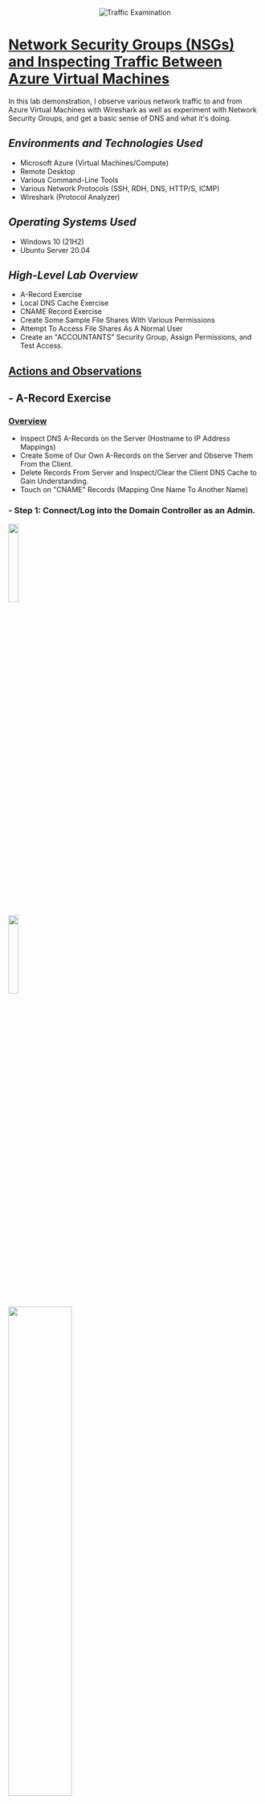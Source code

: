 <p align="center">
    <img src="https://i.imgur.com/Ua7udoS.png" alt="Traffic Examination"/>
    </p>
<h1><u>Network Security Groups (NSGs) and Inspecting Traffic Between Azure Virtual Machines</u></h1>
    <p>In this lab demonstration, I observe various network traffic to and from Azure Virtual Machines with Wireshark as well as experiment with Network Security Groups, and get a basic sense of DNS and what it's doing.</p>
    <h2><em>Environments and Technologies Used</em></h2>
        <ul>
            <li>Microsoft Azure (Virtual Machines/Compute)</li>
            <li>Remote Desktop</li>
            <li>Various Command-Line Tools</li>
            <li>Various Network Protocols (SSH, RDH, DNS, HTTP/S, ICMP)</li>
            <li>Wireshark (Protocol Analyzer)</li>
        </ul>
    <h2><em>Operating Systems Used</em></h2>
        <ul>
            <li>Windows 10 (21H2)</li>
            <li>Ubuntu Server 20.04</li>
        </ul>
    <h2><em>High-Level Lab Overview</em></h2>
        <ul>
            <li>A-Record Exercise</li>
            <li>Local DNS Cache Exercise</li>
            <li>CNAME Record Exercise</li>
            <li>Create Some Sample File Shares With Various Permissions</li>
            <li>Attempt To Access File Shares As A Normal User</li>
            <li>Create an "ACCOUNTANTS" Security Group, Assign Permissions, and Test Access.</li>
        </ul>    
    <h2><u>Actions and Observations</u></h2>
    <h2><strong>- A-Record Exercise</strong></h2>
        <h3><u>Overview</u></h3>
                <ul>
                    <li>Inspect DNS A-Records on the Server (Hostname to IP Address Mappings)</li>
                    <li>Create Some of Our Own A-Records on the Server and Observe Them From the Client.</li>
                    <li>Delete Records From Server and Inspect/Clear the Client DNS Cache to Gain Understanding.</li>
                    <li>Touch on "CNAME" Records (Mapping One Name To Another Name)</li>
                </ul>
        <h3>- Step 1: Connect/Log into the Domain Controller as an Admin.</h3>
            <img src="https://i.imgur.com/JaBRoJH.png" height="20%" width="20%"/>
        <br>
            <img src="https://i.imgur.com/m4RGH4n.png" height="20%" width="20%"/>
        <br>
            <img src="https://i.imgur.com/ZajHcZf.png" height="50%" width="50%"/>



        <h3>- Step 2: Connect/Log into Client-1 as an Admin.</h3>
                <img src="https://i.imgur.com/saHRhLs.png" height="20%" width="20%"/>
        <br>
                <img src="https://i.imgur.com/Z2gTQMF.png" height="20%" width="20%"/>
        <br>
                <img src="https://i.imgur.com/9JrIxvy.png" height="50%" width="50%"/>
        <h3>- Step 3: From Client-1 We Try to Ping "mainframe" and We Notice That it Fails.</h3>
                <img src="https://i.imgur.com/Hd04XD6.png" height="50%" width="50%"/>
        <h3>- Step 4: Nslookup "mainframe" and Notice That it Fails. (No DNS Record)</h3>
                <img src="https://i.imgur.com/9Nf7At7.png" height="50%" width="50%"/>
        <h3>- Step 5: Create a DNS A-Record on DC-1 for "mainframe" and Have it Point to DC-1's Private IP Address.</h3>
            <p>- For this step, we go into Server Manager on DC-1, Go Under Tools in the Menu Bar, and Click DNS.</p>
                <img src="https://i.imgur.com/ptmxLcI.png" height="50%" width="50%"/>
                <img src="https://i.imgur.com/h8JypbF.png" height="50%" width="50%"/>
            <p>- From here, We Click On DC-1, Then Forward Lookup Zones, and Then Our Domain, freeyourmind.com, to See a List of Our Current A-Records.</p>
                <img src="https://i.imgur.com/b402nBM.png" height="50%" width="50%"/>
            <p>- Next, We'll Add Our Own A-Record Named "mainframe".</p>
                <img src="https://i.imgur.com/9PZitVy.png" height="50%" width="50%"/>
                <img src="https://i.imgur.com/9TDJCHp.png" height="50%" width="50%"/>
            <p>- We set the IP Address to the Same IP as DC-1, Just to Ensure it Pings Successfully. (Completely Random, Just For Testing and Observation Purposes)</p>
                <img src="https://i.imgur.com/8P0v8UD.png" height="50%" width="50%"/>
                <img src="https://i.imgur.com/fuUaXOD.png" height="50%" width="50%"/>
                <img src="https://i.imgur.com/fSHdXHI.png" height  ="50%" width="50%"/>
        <h3>- Step 6: Now, If We Go Back to Client-1 and Try to Ping it, We Can Observe That it Works.</h3>
                <img src="https://i.imgur.com/asy813n.png" height="50%" width="50%"/>
    <h2><strong>- Local DNS Cache Exercise</strong></h2>
        <h3><u>Overview</u></h3>
                <ul>
                    <li>Go Back To DC-1 and Change "mainframe's" record address to 8.8.8.8</li>
                    <li>Go Back To Client-1 and Ping "mainframe" Again. Observe That It Still Pings the Old Address.</li>
                    <li>Observe the Local DNS Cache (ipconfig /displaydns)</li>
                    <li>Flush the DNS Cache (ipconfig /flushdns). Observe That the Cache is Empty.</li>
                    <li>Attempt to Ping "mainframe" Again. Observe the Address of the New Record is Showing Up.</li>
                </ul>
        <h3>- Step 1: Go Back To DC-1 and Change "mainframe's" Record Address to 8.8.8.8</h3>
                <p>- First, We'll Go Back to DC-1, go to Our "mainframe" A-Record, and Update Our Address to 8.8.8.8.</p>
                    <img src="https://i.imgur.com/cDRjYmo.png" height="50%" width="50%"/>
                    <img src="https://i.imgur.com/I25HWcX.png" height="50%" width="50%"/>
                <p>- Now we Can See That Our "mainframe" A-Record has an Address of 8.8.8.8.</p>
                    <img src="https://i.imgur.com/cdU77VM.png" height="50%" width="50%"/>
        <h3>- Step 2: Go Back To Client-1 and Ping "mainframe" Again. Observe That It Still Pings the Old Address.</h3>
                <img src="https://i.imgur.com/vvm3aoD.png" height="50%" width="50%"/>
            <p>- We Notice That It's Still Pinging the Old Address, and That is Because This Address Still Exists in the Local DNS Cache.</p>
        <h3>- Step 3: Observe the Local DNS Cache (ipconfig /displaydns).</h3>
                <img src="https://i.imgur.com/LUAvx19.png" height="50%" width="50%"/>
                <p>To Ensure the DNS updates, We'll Want To Ensure That We Flush The Cache.</p>
        <h3>- Step 4: Flush the DNS Cache (ipconfig /flushdns). Observe That the Cache is Empty.</h3>
                <p>- For This Step, First We'll Use the Command "ipconfig /flushdns" to Flush the DNS Cache.</p>
                    <img src="https://i.imgur.com/DbvRb4G.png" height="50%" width="50%"/>
                    <img src="https://i.imgur.com/grPT2rM.png" height="50%" width="50%"/>
                <p>- Lastly For This Step, We'll Observe To Ensure That The DNS Record Was Updated For "mainframe".</p>
                    <img src="https://i.imgur.com/Ucs5pQT.png" height="50%" width="50%"/>
        <h3>- Step 5: Attempt to Ping "mainframe" Again. Observe the Address of the New Record is Showing Up.</h3>
                <img src="https://i.imgur.com/yqry6ej.png" height="50%" width="50%"/>
                <img src="https://i.imgur.com/xRdjOBL.png" height="50%" width="50%"/>
    <h2><strong>- CNAME Record Exercise</strong></h2>
        <h3><u>Overview</u></h3>
                <ul>
                    <li>Go Back to DC-1 and Create a CNAME Record That Points the Host “Search” to “www.Google.com”.</li>
                    <li>Go Back to Client-1 and Attempt to Ping “Search”, Observe the Results of the CNAME Record.</li>
                    <li>On Client-1, nslookup "search", Observe the Results of the CNAME Record.</li>
               </ul>
            <h3>- Step 1: Go Back to DC-1 and Create a CNAME Record That Points the Host “Search” to “www.Google.com”</h3>
                <img src="https://i.imgur.com/2utKyy5.png" height="50%" width="50%"/>
                <img src="https://i.imgur.com/4kIzaOT.png" height="50%" width="50%"/>
            <h3>- Step 2: Go Back to Client-1 and Attempt to Ping “Search”, Observe the Results of the CNAME Record.</h3>
               <img src="https://i.imgur.com/uhD1vQa.png" height="50%" width="50%"/>
               <img src="https://i.imgur.com/NnLGQKj.png" height="50%" width="50%"/>  
    <h2><strong>- Create Some Sample File Shares With Various Permissions</strong></h2>
        <h3><u>Overview</u></h3>
               <ul>
                    <li>Connect/Log Into DC-1 as Our Domain Admin Account (freeyourmind.com\trinity_admin).</li>
                    <li>Connect/Log Into Client-1 as a Normal User (freeyourmind.com/feco.fona)</li>
                    <li>On DC-1, On The C:\Drive, Create 4 Folders: "read-access", "write-access", "no-access", "accounting".</li>
                    <li>Set the Following Permissions (Share the Folder) For the "Domain Users" Group.</li>
                    <li>Folder: "read-access", Group: "Domain Users", Permissions: "Read".</li>
                    <li>Folder: "write-access", Group: "Domain Users", Permissions: "Read/Write".</li>
                    <li>Folder: "no-access", Group: "Domain Admins", Permissions: "Read/Write".</li>
               </ul>
            <h3>- Step 1: Connect/Log Into DC-1 as Our Domain Admin Account (freeyourmind.com\trinity_admin).</h3>
                <img src="https://i.imgur.com/ahG9HVy.png" height="50%" width="50%"/>
            <h3>- Step 2: Connect/Log Into Client-1 as a Normal User (freeyourmind.com/feco.fona)[This is a random user that we took from our employees list in active directory that we created in the previous lab.]</h3>
                <img src="https://i.imgur.com/a0IPG1P.png" height="50%" width="50%"/>
            <br>
                <img src="https://i.imgur.com/O87BdCZ.png" height="20%" width="10%"/>
            <br>
                <img src="https://i.imgur.com/ONBr594.png" height="50%" width="50%"/>
            <h3>- Step 3: On DC-1, On The C:\Drive, Create 4 Folders: "read-access", "write-access", "no-access", "accounting".</h3>
                <img src="https://i.imgur.com/mFnIJNh.png" height="50%" width="50%"/>
                <img src="https://i.imgur.com/r7cLozj.png" height="50%" width="50%"/>
                <img src="https://i.imgur.com/aJ2hFzz.png" height="50%" width="50%"/>
                <img src="https://i.imgur.com/PFkwrEb.png" height="50%" width="50%"/>
                <img src="https://i.imgur.com/hYsA5d1.png" height="50%" width="50%"/>
            <h3>- Step 4: Set the Following Permissions (Share the Folder) For the "Domain Users" Group.</h3>
                <h4>- Folder: "read-access", Group: "Domain Users", Permissions: "Read".</h4>
                    <img src="https://i.imgur.com/CuTeeni.png" height="50%" width="50%"/>
                    <img src="https://i.imgur.com/EpS8gKN.png" height="50%" width="50%"/>
                    <img src="https://i.imgur.com/twXr3RX.png" height="50%" width="50%"/>
                    <img src="https://i.imgur.com/MlxzeAf.png" height="50%" width="50%"/>
                <h4>- Folder: "write-access", Group: "Domain Users", Permissions: "Read/Write".</h4>
                    <img src="https://i.imgur.com/6fuTwvv.png" height="50%" width="50%"/>
                    <img src="https://i.imgur.com/6ZhKkAp.pngv" height="50%" width="50%"/>
                <h4>- Folder: "no-access", Group: "Domain Admins", Permissions: "Read/Write".</h3>
                    <img src="https://i.imgur.com/JOWF9Qh.png" height="50%" width="50%"/>
                    <img src="https://i.imgur.com/aqDreWI.png" height="50%" width="50%"/>
    <h2><strong>- Attempt To Access File Shares As a Normal User</strong></h2>
        <h3><u>Overview</u></h3>
               <ul>
                    <li>On Client-1, Navigate to the Shared Folder (Start, Run, \\DC-1).</li>
                    <li>Try to Access the Folders You Just Created.</li>
                </ul>
            <h3>- Step 1: On Client-1, Navigate to the Shared Folder (Start, Run, \\DC-1).</h3>
                <img src="https://i.imgur.com/fdhfbGN.png" height="50%" width="50%"/>
                <img src="https://i.imgur.com/tx22sLF.png" height="50%" width="50%"/>
            <h3>- Step 2: Try to Access the Folders You Just Created.</h3>
                <img src="https://i.imgur.com/IRtR0NT.png" height="50%" width="50%"/>
                <img src="https://i.imgur.com/FfmzxN7.png" height="50%" width="50%"/>
                <img src="https://i.imgur.com/UBTKA2Q.png" height="50%" width="50%"/>
    <h2><strong>- Create an "ACCOUNTANTS" Security Group, Assign Permissions, and Test Access.</strong></h2>
        <h3><u>Overview</u></h3>
                <ul>
                    <li>Go Back to DC-1, in Active Directory, Create a Security Group Called "ACCOUNTANTS".</li>
                    <li>Set the Following Permissions on Folder: "accounting", Group: "ACCOUNTANTS", Permissions: "Read/Write".</li>
                    <li>On Client-1, as feco.fona, Try to Access the Accountants Folder. It Should Fail.</li>
                    <li>Log Out of Client-1 as feco.fona.</li>
                    <li>On DC-1, Make feco.fona a Member of the "ACCOUNTANTS" Security Group.</li>
                    <li>Sign Back Into Client-1 as feco.fona, and Try to Access the "Accounting" Share in \\DC-1\.</li>
                </ul>
            <h3>- Step 1: Go Back to DC-1, in Active Directory, Create a Security Group Called "ACCOUNTANTS".</h3>
                <img src="https://i.imgur.com/0DZAei3.png" height="50%" width="50%"/>
                <img src="https://i.imgur.com/NfibiJd.png" height="50%" width="50%"/>
                <img src="https://i.imgur.com/GVXW5JM.png" height="50%" width="50%"/>
                <img src="https://i.imgur.com/f3ZglMW.png" height="50%" width="50%"/>
                <img src="https://i.imgur.com/QrwCMz9.png" height="50%" width="50%"/>
            <h3>- Step 2: Set the Following Permissions on Folder: "accounting", Group: "ACCOUNTANTS", Permissions: "Read/Write".</h3>
                <img src="https://i.imgur.com/Y7fAszf.png" height="50%" width="50%"/>
                <img src="https://i.imgur.com/KVt5ZjX.png" height="50%" width="50%"/>
                <img src="https://i.imgur.com/BMhnLvN.png" height="50%" width="50%"/>
            <h3>- Step 3: On Client-1, as feco.fona, Try to Access the Accountants Folder. It Should Fail.</h3>
                <img src="https://i.imgur.com/WIUu0zj.png" height="50%" width="50%"/>
            <h3>- Step 4: Log Out of Client-1 as "feco.fona".</h3>
                <img src="https://i.imgur.com/KBvg6Yp.png" height="50%" width="50%"/>
                <img src="https://i.imgur.com/ki3esRP.png" height="50%" width="50%"/>
            <h3>- Step 5: On DC-1, Make "feco.fona" a Member of the "ACCOUNTANTS" Security Group.</h3>
                <img src="https://i.imgur.com/mTgaiY3.png" height="50%" width="50%"/>
                <img src="https://i.imgur.com/OjdjEzY.png" height="50%" width="50%"/>
                <img src="https://i.imgur.com/ATrPMvL.png" height="50%" width="50%"/>
            <h3>- Step 6: Sign Back Into Client-1 as "feco.fona" And Try to Access the "Accounting" Share in \\DC-1\. It Now Should Work.</h3>
                <img src="https://i.imgur.com/Daj0bKS.png" height="20%" width="20%"/>
            <br>
                <img src="https://i.imgur.com/GGiag05.png" height="50%" width="50%"/>
                <img src="https://i.imgur.com/GlonHCL.png" height="50%" width="50%"/>
